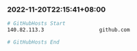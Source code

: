 
###  2022-11-20T22:15:41+08:00
```bash
# GitHubHosts Start
140.82.113.3                  github.com

# GitHubHosts End

```


